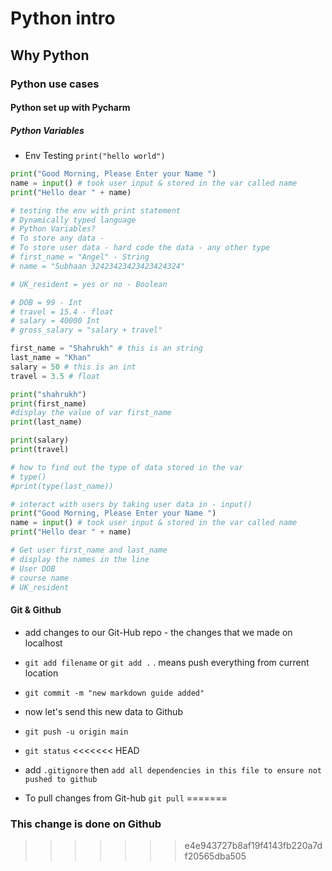 # Python intro 
## Why Python
### Python use cases
#### Python set up with Pycharm
##### Python Variables 

- Env Testing `print("hello world")`

```python
print("Good Morning, Please Enter your Name ")
name = input() # took user input & stored in the var called name
print("Hello dear " + name)
```
```python
# testing the env with print statement
# Dynamically typed language
# Python Variables?
# To store any data -
# To store user data - hard code the data - any other type
# first_name = "Angel" - String
# name = "Subhaan 32423423423423424324"

# UK_resident = yes or no - Boolean

# DOB = 99 - Int
# travel = 15.4 - float
# salary = 40000 Int
# gross_salary = "salary + travel"

first_name = "Shahrukh" # this is an string
last_name = "Khan"
salary = 50 # this is an int
travel = 3.5 # float

print("shahrukh")
print(first_name)
#display the value of var first_name
print(last_name)

print(salary)
print(travel)

# how to find out the type of data stored in the var
# type()
#print(type(last_name))

# interact with users by taking user data in - input()
print("Good Morning, Please Enter your Name ")
name = input() # took user input & stored in the var called name
print("Hello dear " + name)

# Get user first_name and last_name
# display the names in the line
# User DOB
# course name
# UK_resident

```
#### Git & Github
- add changes to our Git-Hub repo - the changes that we made on localhost

- `git add filename` or `git add .` . means push everything from current location
- `git commit -m "new markdown guide added"`
- now let's send this new data to Github
- `git push -u origin main`
- `git status`
<<<<<<< HEAD
- add `.gitignore` then `add all dependencies in this file to ensure not pushed to github`
- To pull changes from Git-hub `git pull`
=======
### This change is done on Github
>>>>>>> e4e943727b8af19f4143fb220a7df20565dba505
